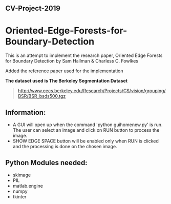 ## CV-Project-2019

# Oriented-Edge-Forests-for-Boundary-Detection

This is an attempt to implement the research paper, Oriented Edge Forests for Boundary Detection by Sam Hallman & Charless C. Fowlkes

Added the reference paper used for the implementation

**The dataset used is The Berkeley Segmentation Dataset**
> http://www.eecs.berkeley.edu/Research/Projects/CS/vision/grouping/BSR/BSR_bsds500.tgz

    
## Information:
   - A GUI will open up when the command 'python guihomenew.py' is run. The user can select an image and click on RUN button to process the image.
   - SHOW EDGE SPACE button will be enabled only when RUN is clicked and the processing is done on the chosen image.
   
## Python Modules needed:
  - skimage
  - PIL
  - matlab.engine
  - numpy
  - tkinter
